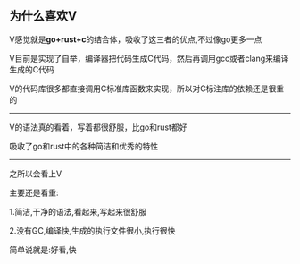## 为什么喜欢V



V感觉就是**go+rust+c**的结合体，吸收了这三者的优点,不过像go更多一点

V目前是实现了自举，编译器把代码生成C代码，然后再调用gcc或者clang来编译生成的C代码

V的代码库很多都直接调用C标准库函数来实现，所以对C标注库的依赖还是很重的

------

V的语法真的看着，写着都很舒服，比go和rust都好

吸收了go和rust中的各种简洁和优秀的特性

------

之所以会看上V

主要还是看重:

1.简洁,干净的语法,看起来,写起来很舒服

2.没有GC,编译快,生成的执行文件很小,执行很快

简单说就是:好看,快

